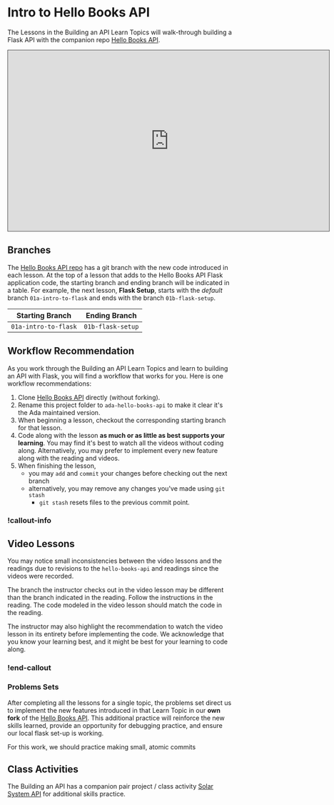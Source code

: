 # Intro to Hello Books API

The Lessons in the Building an API Learn Topics will walk-through building a Flask API with the companion repo [Hello Books API](https://github.com/AdaGold/hello-books-api).

<iframe src="https://adaacademy.hosted.panopto.com/Panopto/Pages/Embed.aspx?pid=3baea592-08f8-48eb-beb4-ae6a012e05e8&autoplay=false&offerviewer=true&showtitle=true&showbrand=true&captions=true&interactivity=all" height="405" width="720" style="border: 1px solid #464646;" allowfullscreen allow="autoplay"></iframe>

## Branches

The [Hello Books API repo](https://github.com/AdaGold/hello-books-api) has a git branch with the new code introduced in each lesson. At the top of a lesson that adds to the Hello Books API Flask application code, the starting branch and ending branch will be indicated in a table. For example, the next lesson, **Flask Setup**, starts with the *default* branch `01a-intro-to-flask` and ends with the branch `01b-flask-setup`. 

| Starting Branch | Ending Branch|
|--|--|
|`01a-intro-to-flask` |`01b-flask-setup`|

## Workflow Recommendation

As you work through the Building an API Learn Topics and learn to building an API with Flask, you will find a workflow that works for you. Here is one workflow recommendations:

1. Clone [Hello Books API](https://github.com/AdaGold/hello-books-api) directly (without forking).
1. Rename this project folder to `ada-hello-books-api` to make it clear it's the Ada maintained version.
1. When beginning a lesson, checkout the corresponding starting branch for that lesson.
1. Code along with the lesson **as much or as little as best supports your learning**. You may find it's best to watch all the videos without coding along. Alternatively, you may prefer to implement every new feature along with the reading and videos.
1. When finishing the lesson, 
   - you may `add` and `commit` your changes before checking out the next branch
   - alternatively, you may remove any changes you've made using `git stash`
      - `git stash` resets files to the previous commit point. 

<!-- available callout types: info, success, warning, danger, secondary, star  -->
### !callout-info

## Video Lessons

You may notice small inconsistencies between the video lessons and the readings due to revisions to the `hello-books-api` and readings since the videos were recorded. 

The branch the instructor checks out in the video lesson may be different than the branch indicated in the reading. Follow the instructions in the reading. The code modeled in the video lesson should match the code in the reading.

The instructor may also highlight the recommendation to watch the video lesson in its entirety before implementing the code. We acknowledge that you know your learning best, and it might be best for your learning to code along.

### !end-callout

### Problems Sets

After completing all the lessons for a single topic, the problems set direct us to implement the new features introduced in that Learn Topic in our **own fork** of the [Hello Books API](https://github.com/AdaGold/hello-books-api). This additional practice will reinforce the new skills learned, provide an opportunity for debugging practice, and ensure our local flask set-up is working.

For this work, we should practice making small, atomic commits

## Class Activities

The Building an API has a companion pair project / class activity [Solar System API](https://github.com/AdaGold/solar-system-api) for additional skills practice.




